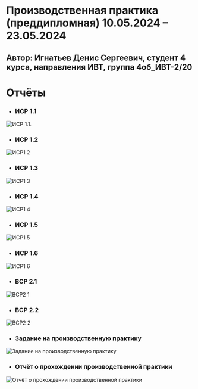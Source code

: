 # 	Производственная практика (преддипломная) 10.05.2024 – 23.05.2024
## Автор: Игнатьев Денис Сергеевич, студент 4 курса, направления ИВТ, группа 4об_ИВТ-2/20

# **Отчёты**
* ### **ИСР 1.1** 
![ИСР 1.1.](https://github.com/KwaziLi/Practika8/assets/78913919/92811974-a896-4783-9b42-ca8979b0172f)

* ### **ИСР 1.2**   
![ИСР1 2](https://github.com/KwaziLi/Practika8/assets/78913919/2aa55aba-ce15-4f14-9e57-32d5d2cffbed)

* ### **ИСР 1.3** 
![ИСР1 3](https://github.com/KwaziLi/Practika8/assets/78913919/b3aafea4-b77d-4355-834c-7e486d781470)

* ### **ИСР 1.4** 
![ИСР1 4](https://github.com/KwaziLi/Practika8/assets/78913919/8389d343-0964-4e8d-9a9d-196eabece5a4)

* ### **ИСР 1.5** 
![ИСР1 5](https://github.com/KwaziLi/Practika8/assets/78913919/e622fd0b-17f7-4a90-b1c5-abce682f06e7)

* ### **ИСР 1.6** 
![ИСР1 6](https://github.com/KwaziLi/Practika8/assets/78913919/0d369a94-3336-4192-a250-298aac717942)

* ### **ВСР 2.1** 
![ВСР2 1](https://github.com/KwaziLi/Practika8/assets/78913919/b723365d-d88d-4180-bfb3-506c2b433c95)

* ### **ВСР 2.2** 
![ВСР2 2](https://github.com/KwaziLi/Practika8/assets/78913919/8951b277-6f32-4faa-89f0-25970acd3fdc)


* ### **Задание на производственную практику** 
![Задание на производственную практику](https://github.com/KwaziLi/Practika8/assets/78913919/44b1a7d9-3ca9-4ceb-aac2-572387cccf57)

* ### **Отчёт о прохождении производственной практики** 
![Отчёт о прохождении производственной практики](https://github.com/KwaziLi/Practika8/assets/78913919/f5ed234c-2c95-48f4-8f3f-8be4532824d3)

